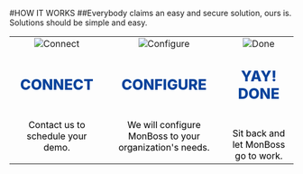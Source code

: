 #HOW IT WORKS
##Everybody claims an easy and secure solution, ours is.<br/>Solutions should be simple and easy.<br/>

||||
|:--:|:--:|:--:|
|![Connect](articles/products/aianalytics.md/how.md/contact.png)|![Configure](articles/software.md/cybersecurity/reflection/how.md/configure.png)|![Done](articles/software.md/cybersecurity/reflection/how.md/done.png)|
|<p style="font-size: 1.6em; font-weight: 800; color: #07439c">CONNECT</p><br/><font size="3em" color="black">Contact us to schedule your demo.</font>|<p style="font-size: 1.6em; font-weight: 800; color: #07439c">CONFIGURE</p><br/><font size="3em" color="black">We will configure MonBoss to your organization's needs.</font>|<p style="font-size: 1.6em; font-weight: 800; color: #07439c">YAY! DONE</p><br/><font size="3em" color="black">Sit back and let MonBoss go to work.</font>|